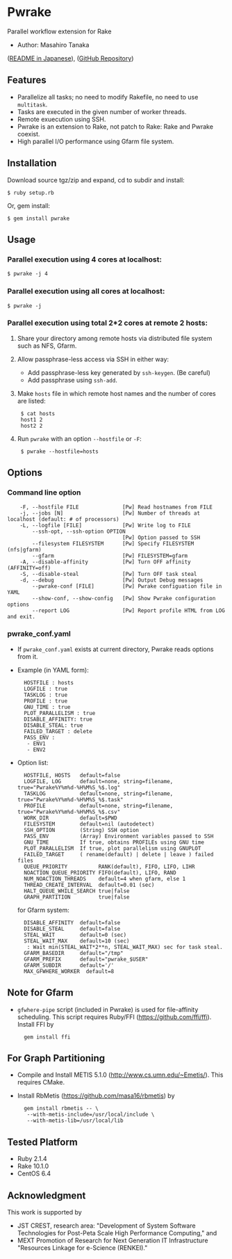 # Pwrake

Parallel workflow extension for Rake
* Author: Masahiro Tanaka

([README in Japanese](https://github.com/masa16/pwrake/wiki/Pwrake.ja)),
([GitHub Repository](https://github.com/masa16/pwrake))

## Features

* Parallelize all tasks; no need to modify Rakefile, no need to use `multitask`.
* Tasks are executed in the given number of worker threads.
* Remote exuecution using SSH.
* Pwrake is an extension to Rake, not patch to Rake: Rake and Pwrake coexist.
* High parallel I/O performance using Gfarm file system.

## Installation

Download source tgz/zip and expand, cd to subdir and install:

    $ ruby setup.rb

Or, gem install:

    $ gem install pwrake

## Usage

### Parallel execution using 4 cores at localhost:

    $ pwrake -j 4

### Parallel execution using all cores at localhost:

    $ pwrake -j

### Parallel execution using total 2*2 cores at remote 2 hosts:

1. Share your directory among remote hosts via distributed file system such as NFS, Gfarm.
2. Allow passphrase-less access via SSH in either way:
   * Add passphrase-less key generated by `ssh-keygen`.  (Be careful)
   * Add passphrase using `ssh-add`.
3. Make `hosts` file in which remote host names and the number of cores are listed:

        $ cat hosts
        host1 2
        host2 2

4. Run `pwrake` with an option `--hostfile` or `-F`:

        $ pwrake --hostfile=hosts

## Options

### Command line option

        -F, --hostfile FILE              [Pw] Read hostnames from FILE
        -j, --jobs [N]                   [Pw] Number of threads at localhost (default: # of processors)
        -L, --logfile [FILE]             [Pw] Write log to FILE
            --ssh-opt, --ssh-option OPTION
                                         [Pw] Option passed to SSH
            --filesystem FILESYSTEM      [Pw] Specify FILESYSTEM (nfs|gfarm)
            --gfarm                      [Pw] FILESYSTEM=gfarm
        -A, --disable-affinity           [Pw] Turn OFF affinity (AFFINITY=off)
        -S, --disable-steal              [Pw] Turn OFF task steal
        -d, --debug                      [Pw] Output Debug messages
            --pwrake-conf [FILE]         [Pw] Pwrake configuation file in YAML
            --show-conf, --show-config   [Pw] Show Pwrake configuration options
            --report LOG                 [Pw] Report profile HTML from LOG and exit.

### pwrake_conf.yaml

* If `pwrake_conf.yaml` exists at current directory, Pwrake reads options from it.
* Example (in YAML form):

        HOSTFILE : hosts
        LOGFILE : true
        TASKLOG : true
        PROFILE : true
        GNU_TIME : true
        PLOT_PARALLELISM : true
        DISABLE_AFFINITY: true
        DISABLE_STEAL: true
        FAILED_TARGET : delete
        PASS_ENV :
         - ENV1
         - ENV2

* Option list:

        HOSTFILE, HOSTS   default=false
        LOGFILE, LOG      default=none, string=filename, true="Pwrake%Y%m%d-%H%M%S_%$.log"
        TASKLOG           default=none, string=filename, true="Pwrake%Y%m%d-%H%M%S_%$.task"
        PROFILE           default=none, string=filename, true="Pwrake%Y%m%d-%H%M%S_%$.csv"
        WORK_DIR          default=$PWD
        FILESYSTEM        default=nil (autodetect)
        SSH_OPTION        (String) SSH option
        PASS_ENV          (Array) Environment variables passed to SSH
        GNU_TIME          If true, obtains PROFILEs using GNU time
        PLOT_PARALLELISM  If true, plot parallelism using GNUPLOT
        FAILED_TARGET     ( rename(default) | delete | leave ) failed files
        QUEUE_PRIORITY          RANK(default), FIFO, LIFO, LIHR
        NOACTION_QUEUE_PRIORITY FIFO(default), LIFO, RAND
        NUM_NOACTION_THREADS    default=4 when gfarm, else 1
        THREAD_CREATE_INTERVAL  default=0.01 (sec)
        HALT_QUEUE_WHILE_SEARCH true|false
        GRAPH_PARTITION         true|false

  for Gfarm system:

        DISABLE_AFFINITY  default=false
        DISABLE_STEAL     default=false
        STEAL_WAIT        default=0 (sec)
        STEAL_WAIT_MAX    default=10 (sec)
         : Wait min(STEAL_WAIT*2**n, STEAL_WAIT_MAX) sec for task steal.
        GFARM_BASEDIR     default="/tmp"
        GFARM_PREFIX      default="pwrake_$USER"
        GFARM_SUBDIR      default='/'
        MAX_GFWHERE_WORKER  default=8

## Note for Gfarm

* `gfwhere-pipe` script (included in Pwrake) is used for file-affinity scheduling.
  This script requires Ruby/FFI (https://github.com/ffi/ffi). Install FFI by

        gem install ffi

## For Graph Partitioning

* Compile and Install METIS 5.1.0 (http://www.cs.umn.edu/~Emetis/). This requires CMake.

* Install RbMetis (https://github.com/masa16/rbmetis) by

        gem install rbmetis -- \
         --with-metis-include=/usr/local/include \
         --with-metis-lib=/usr/local/lib

## Tested Platform

* Ruby 2.1.4
* Rake 10.1.0
* CentOS 6.4

## Acknowledgment

This work is supported by
* JST CREST, research area: "Development of System Software Technologies for Post-Peta Scale High Performance Computing," and
* MEXT Promotion of Research for Next Generation IT Infrastructure "Resources Linkage for e-Science (RENKEI)."
